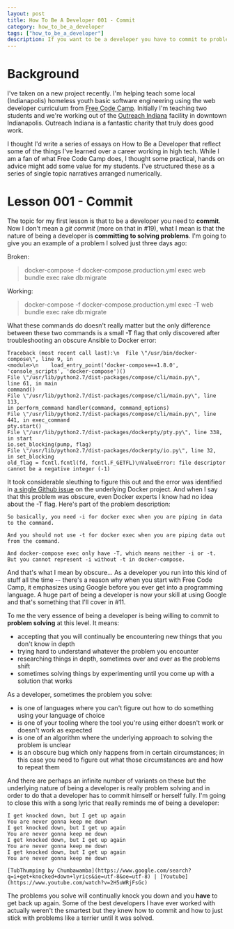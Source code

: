 ```yaml
---
layout: post
title: How To Be A Developer 001 - Commit
category: how_to_be_a_developer
tags: ["how_to_be_a_developer"]
description: If you want to be a developer you have to commit to problem solving, no matter how arcane the problem.
---
```

# Background

I've taken on a new project recently.  I'm helping teach some local (Indianapolis) homeless youth basic software engineering using the web developer curriculum from [Free Code Camp](http://www.freecodecamp.com).  Initially I'm teaching two students and we're working out of the [Outreach Indiana](https://outreachindiana.org/) facility in downtown Indianapolis.  Outreach Indiana is a fantastic charity that truly does good work.

I thought I'd write a series of essays on How to Be a Developer that reflect some of the things I've learned over a career working in high tech.  While I am a fan of what Free Code Camp does, I thought some practical, hands on advice might add some value for my students.  I've structured these as a series of single topic narratives arranged numerically.

# Lesson 001 - Commit

The topic for my first lesson is that to be a developer you need to **commit**.  Now I don't mean a *git commit* (more on that in #19), what I mean is that the nature of being a developer is **committing to solving problems**.  I'm going to give you an example of a problem I solved just three days ago:

Broken:

> docker-compose -f docker-compose.production.yml exec web bundle exec rake db:migrate

Working:

> docker-compose -f docker-compose.production.yml exec -T web bundle exec rake db:migrate

What these commands do doesn't really matter but the only difference between these two commands is a small **-T** flag that only discovered after troubleshooting an obscure Ansible to Docker error:

    Traceback (most recent call last):\n  File \"/usr/bin/docker-compose\", line 9, in 
    <module>\n    load_entry_point('docker-compose==1.8.0', 
    'console_scripts', 'docker-compose')()
    File \"/usr/lib/python2.7/dist-packages/compose/cli/main.py\", 
    line 61, in main
    command()
    File \"/usr/lib/python2.7/dist-packages/compose/cli/main.py\", line 113, 
    in perform_command handler(command, command_options)
    File \"/usr/lib/python2.7/dist-packages/compose/cli/main.py\", line 441, in exec_command
    pty.start()
    File \"/usr/lib/python2.7/dist-packages/dockerpty/pty.py\", line 338, in start
    io.set_blocking(pump, flag)
    File \"/usr/lib/python2.7/dist-packages/dockerpty/io.py\", line 32, 
    in set_blocking
    old_flag = fcntl.fcntl(fd, fcntl.F_GETFL)\nValueError: file descriptor cannot be a negative integer (-1)
    
It took considerable sleuthing to figure this out and the error was identified in [a single Github issue](https://github.com/docker/compose/issues/3352) on the underlying Docker project.  And when I say that this problem was obscure, even Docker experts I know had no idea about the -T flag.  Here's part of the problem description:

    So basically, you need -i for docker exec when you are piping in data to the command.

    And you should not use -t for docker exec when you are piping data out from the command.

    And docker-compose exec only have -T, which means neither -i or -t. But you cannot represent -i without -t in docker-compose.

And that's what I mean by obscure...  As a developer you run into this kind of stuff all the time -- there's a reason why when you start with Free Code Camp, it emphasizes using Google before you ever get into a programming language.  A huge part of being a developer is now your skill at using Google and that's something that I'll cover in #11.    

To me the very essence of being a developer is being willing to commit to **problem solving** at this level.  It means: 

* accepting that you will continually be encountering new things that you don't know in depth
* trying hard to understand whatever the problem you encounter
* researching things in depth, sometimes over and over as the problems shift
* sometimes solving things by experimenting until you come up with a solution that works

As a developer, sometimes the problem you solve:

* is one of languages where you can't figure out how to do something using your language of choice
* is one of your tooling where the tool you're using either doesn't work or doesn't work as expected
* is one of an algorithm where the underlying approach to solving the problem is unclear
* is an obscure bug which only happens from in certain circumstances; in this case you need to figure out what those circumstances are and how to repeat them

And there are perhaps an infinite number of variants on these but the underlying nature of being a developer is really problem solving and in order to do that a developer has to commit himself or herself fully.  I'm going to close this with a song lyric that really reminds me of being a developer:

    I get knocked down, but I get up again
    You are never gonna keep me down
    I get knocked down, but I get up again
    You are never gonna keep me down
    I get knocked down, but I get up again
    You are never gonna keep me down
    I get knocked down, but I get up again
    You are never gonna keep me down
    
    [TubThumping by Chumbawamba](https://www.google.com/search?q=i+get+knocked+down+lyrics&ie=utf-8&oe=utf-8) | [Youtube](https://www.youtube.com/watch?v=2H5uWRjFsGc)
    
The problems you solve will continually knock you down and you **have** to get back up again.  Some of the best developers I have ever worked with actually weren't the smartest but they knew how to commit and how to just stick with problems like a terrier until it was solved.
